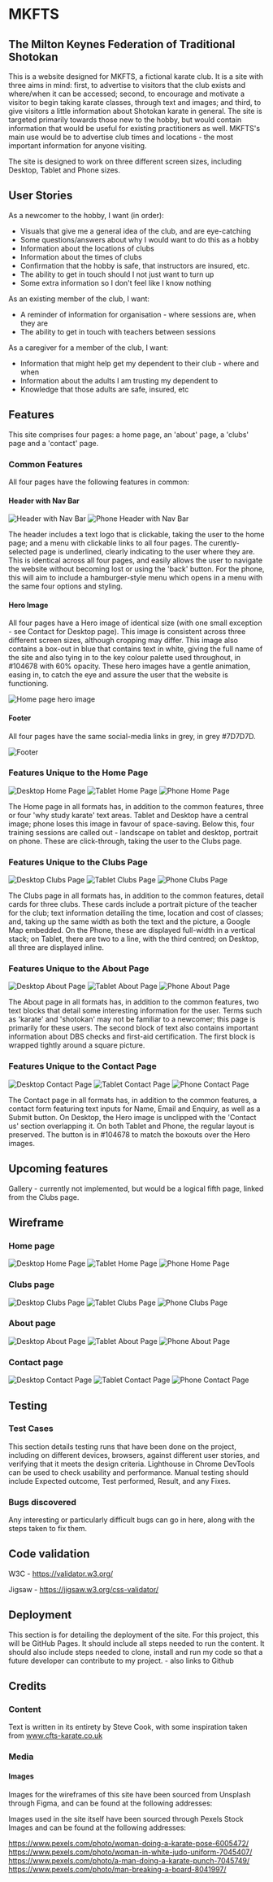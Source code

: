 # MKFTS

## The Milton Keynes Federation of Traditional Shotokan

This is a website designed for MKFTS, a fictional karate club. It is a site with three aims in mind: first, to advertise to visitors that the club exists and where/when it can be accessed; second, to encourage and motivate a visitor to begin taking karate classes, through text and images; and third, to give visitors a little information about Shotokan karate in general. The site is targeted primarily towards those new to the hobby, but would contain information that would be useful for existing practitioners as well. MKFTS's main use would be to advertise club times and locations - the most important information for anyone visiting.

The site is designed to work on three different screen sizes, including Desktop, Tablet and Phone sizes.

## User Stories
As a newcomer to the hobby, I want (in order):
+ Visuals that give me a general idea of the club, and are eye-catching
+ Some questions/answers about why I would want to do this as a hobby
+ Information about the locations of clubs
+ Information about the times of clubs
+ Confirmation that the hobby is safe, that instructors are insured, etc.
+ The ability to get in touch should I not just want to turn up
+ Some extra information so I don't feel like I know nothing

As an existing member of the club, I want:
+ A reminder of information for organisation - where sessions are, when they are
+ The ability to get in touch with teachers between sessions

As a caregiver for a member of the club, I want:
+ Information that might help get my dependent to their club - where and when
+ Information about the adults I am trusting my dependent to
+ Knowledge that those adults are safe, insured, etc

## Features
This site comprises four pages: a home page, an 'about' page, a 'clubs' page and a 'contact' page.

### Common Features
All four pages have the following features in common:

#### Header with Nav Bar
![Header with Nav Bar](readme_docs/prototype/header.png "Desktop Home")
![Phone Header with Nav Bar](readme_docs/prototype/phone_header.png "Phone Home")

The header includes a text logo that is clickable, taking the user to the home page; and a menu with clickable links to all four pages. The curently-selected page is underlined, clearly indicating to the user where they are. This is identical across all four pages, and easily allows the user to navigate the website without becoming lost or using the 'back' button. For the phone, this will aim to include a hamburger-style menu which opens in a menu with the same four options and styling.

#### Hero Image
All four pages have a Hero image of identical size (with one small exception - see Contact for Desktop page). This image is consistent across three different screen sizes, although cropping may differ. This image also contains a box-out in blue that contains text in white, giving the full name of the site and also tying in to the key colour palette used throughout, in #104678 with 60% opacity. These hero images have a gentle animation, easing in, to catch the eye and assure the user that the website is functioning.

![Home page hero image](readme_docs/prototype/hero.png "Hero Image")

#### Footer
All four pages have the same social-media links in grey, in grey #7D7D7D.

![Footer](readme_docs/prototype/footer.png "Footer")

### Features Unique to the Home Page
![Desktop Home Page](readme_docs/prototype/desktop_home_prototype.png "Desktop Home") 
![Tablet Home Page](readme_docs/prototype/tablet_home_prototype.png "Tablet Home") 
![Phone Home Page](readme_docs/prototype/phone_home_prototype.png "Phone Home")

The Home page in all formats has, in addition to the common features, three or four 'why study karate' text areas. Tablet and Desktop have a central image; phone loses this image in favour of space-saving. Below this, four training sessions are called out - landscape on tablet and desktop, portrait on phone. These are click-through, taking the user to the Clubs page.

### Features Unique to the Clubs Page
![Desktop Clubs Page](readme_docs/prototype/desktop_clubs_prototype.png "Desktop Clubs") 
![Tablet Clubs Page](readme_docs/prototype/tablet_clubs_prototype.png "Tablet Clubs") 
![Phone Clubs Page](readme_docs/prototype/phone_clubs_prototype.png "Phone Clubs")

The Clubs page in all formats has, in addition to the common features, detail cards for three clubs. These cards include a portrait picture of the teacher for the club; text information detailing the time, location and cost of classes; and, taking up the same width as both the text and the picture, a Google Map embedded. On the Phone, these are displayed full-width in a vertical stack; on Tablet, there are two to a line, with the third centred; on Desktop, all three are displayed inline.

### Features Unique to the About Page

![Desktop About Page](readme_docs/prototype/desktop_about_prototype.png "Desktop About") 
![Tablet About Page](readme_docs/prototype/tablet_about_prototype.png "Tablet About") 
![Phone About Page](readme_docs/prototype/phone_about_prototype.png "Phone About")

The About page in all formats has, in addition to the common features, two text blocks that detail some interesting information for the user. Terms such as 'karate' and 'shotokan' may not be familiar to a newcomer; this page is primarily for these users. The second block of text also contains important information about DBS checks and first-aid certification. The first block is wrapped tightly around a square picture.

### Features Unique to the Contact Page

![Desktop Contact Page](readme_docs/prototype/desktop_contact_prototype.png "Desktop Contact") 
![Tablet Contact Page](readme_docs/prototype/tablet_contact_prototype.png "Tablet Contact") 
![Phone Contact Page](readme_docs/prototype/phone_contact_prototype.png "Phone Contact")

The Contact page in all formats has, in addition to the common features, a contact form featuring text inputs for Name, Email and Enquiry, as well as a Submit button. On Desktop, the Hero image is unclipped with the 'Contact us' section overlapping it. On both Tablet and Phone, the regular layout is preserved. The button is in #104678 to match the boxouts over the Hero images.

## Upcoming features
Gallery - currently not implemented, but would be a logical fifth page, linked from the Clubs page.

## Wireframe
### Home page
![Desktop Home Page](readme_docs/wireframes/desktop_home_wireframe.png "Desktop Home") 
![Tablet Home Page](readme_docs/wireframes/tablet_home_wireframe.png "Tablet Home") 
![Phone Home Page](readme_docs/wireframes/phone_home_wireframe.png "Phone Home")

### Clubs page
![Desktop Clubs Page](readme_docs/wireframes/desktop_clubs_wireframe.png "Desktop Clubs") 
![Tablet Clubs Page](readme_docs/wireframes/tablet_clubs_wireframe.png "Tablet Clubs") 
![Phone Clubs Page](readme_docs/wireframes/phone_clubs_wireframe.png "Phone Clubs")

### About page
![Desktop About Page](readme_docs/wireframes/desktop_about_wireframe.png "Desktop About") 
![Tablet About Page](readme_docs/wireframes/tablet_about_wireframe.png "Tablet About") 
![Phone About Page](readme_docs/wireframes/phone_about_wireframe.png "Phone About")

### Contact page
![Desktop Contact Page](readme_docs/wireframes/desktop_contact_wireframe.png "Desktop Contact") 
![Tablet Contact Page](readme_docs/wireframes/tablet_contact_wireframe.png "Tablet Contact") 
![Phone Contact Page](readme_docs/wireframes/phone_contact_wireframe.png "Phone Contact")

## Testing
### Test Cases
This section details testing runs that have been done on the project, including on different devices, browsers, against different user stories, and verifying that it meets the design criteria. Lighthouse in Chrome DevTools can be used to check usability and performance. Manual testing should include Expected outcome, Test performed, Result, and any Fixes.

### Bugs discovered
Any interesting or particularly difficult bugs can go in here, along with the steps taken to fix them.

## Code validation
W3C - https://validator.w3.org/

Jigsaw - https://jigsaw.w3.org/css-validator/

## Deployment
This section is for detailing the deployment of the site. For this project, this will be GitHub Pages. It should include all steps needed to run the content. It should also include steps needed to clone, install and run my code so that a future developer can contribute to my project. - also links to Github

## Credits
### Content
Text is written in its entirety by Steve Cook, with some inspiration taken from www.cfts-karate.co.uk

### Media
#### Images
Images for the wireframes of this site have been sourced from Unsplash through Figma, and can be found at the following addresses:


Images used in the site itself have been sourced through Pexels Stock Images and can be found at the following addresses:

https://www.pexels.com/photo/woman-doing-a-karate-pose-6005472/
https://www.pexels.com/photo/woman-in-white-judo-uniform-7045407/
https://www.pexels.com/photo/a-man-doing-a-karate-punch-7045749/
https://www.pexels.com/photo/man-breaking-a-board-8041997/
